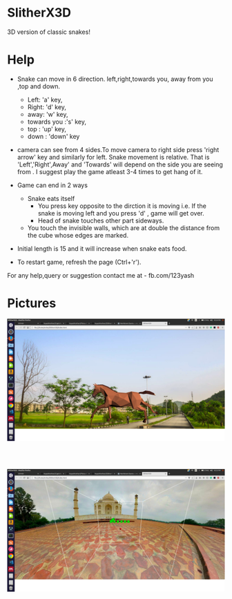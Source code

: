 

# SlitherX3D
3D version of classic snakes!


# Help

+ Snake can move in 6 direction. left,right,towards you, away from you ,top and down.

	+ Left: 'a' key,
	+ Right: 'd' key,
	+ away: 'w' key,
	+ towards you :'s' key,
	+ top : 'up' key,
	+ down : 'down' key
+ camera can see from 4 sides.To move camera to right side press 'right arrow' key and similarly for left.
Snake movement is relative. That is 'Left','Right',Away' and 'Towards' will depend on the side you are seeing from .
I suggest play the game atleast 3-4 times to get hang of it.
+ Game can end in 2 ways
    + Snake eats itself
        + You press key opposite to the dirction it is moving i.e. If the snake is moving left and you press 'd' , game will get over.
        + Head of snake touches other part sideways.
    + You touch the invisible walls, which are at double the distance from the cube whose edges are marked.
+ Initial length is 15 and it will increase when snake eats food.
+ To restart game, refresh the page (Ctrl+'r').


For any help,query or suggestion contact me at - fb.com/123yash 


# Pictures
![Game Begin](https://github.com/itsyashkothari/SlitherX3D/blob/master/img/gamestart.png)

<br>
<br>


![Game](https://github.com/itsyashkothari/SlitherX3D/blob/master/img/Game.png)


